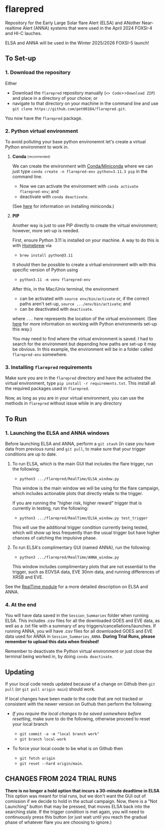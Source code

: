 # flarepred
Repository for the Early Large Solar flare Alert (ELSA) and ANother Near-realtime Alert (ANNA) systems that were used in the April 2024 FOXSI-4 and HI-C lauches.

ELSA and ANNA will be used in the Winter 2025/2026 FOXSI-5 launch!

## To Set-up

### 1. Download the repository

Either 

* Download the `flarepred` repository manually (`<> Code`>>`Download ZIP`) and place in a directory of your choice; or
*  navigate to that directory on your machine in the command line and use `git clone https://github.com/pet00184/flarepred.git`. 
  
You now have the `flarepred` package.

### 2. Python virtual environment

To avoid polluting your base python environemnt let's create a virtual Python environment to work in. 

1. **Conda** <sub><sup>[recommended]</sup></sub>

	We can create the environment with [Conda/Miniconda](https://conda.io/projects/conda/en/latest/user-guide/tasks/manage-environments.html) where we can just type `conda create -n flarepred-env python=3.11.3 pip` in the command line.

	* Now we can activate the environment with `conda activate flarepred-env`; and
	* deactivate with `conda deactivate`.

	(See [here](https://docs.conda.io/en/latest/miniconda.html) for information on installing miniconda.)

2. **PIP**

	Another way is just to use PIP directly to create the virtual environment; however, more set-up is needed.

	First, ensure Python 3.11 is installed on your machine. A way to do this is with [Homebrew](https://formulae.brew.sh/formula/python@3.11) via 
	
	* `brew install python@3.11`
	
	It should then be possible to create a virtual environment with with this specific version of Python using
	
	* `python3.11 -m venv flarepred-env`

	After this, in the Mac/Unix terminal, the environment 
	
	* can be activated with `source env/bin/activate` or, if the correct paths aren't set-up, `source .../env/bin/activate`; and
	* can be deactivated with `deactivate`.

	where `...` here represents the location of the virtual environment. (See [here](https://packaging.python.org/en/latest/guides/installing-using-pip-and-virtual-environments/) for more information on working with Python environments set-up this way.) 
	
	You may need to find where the virtual environment is saved. I had to search for the environment but depending how paths are set-up it may be obvious. In this example, the environment will be in a folder called `flarepred-env` somewhere.
	

### 3. Installing `flarepred` requirements

Make sure you are in the `flarepred` directory and have the activated the virtual environment, type `pip install -r requirements.txt`. This install all the required packages used in `flarepred`.

Now, as long as you are in your virtual environment, you can use the methods in `flarepred` without issue while in any directory 

## To Run

### 1. Launching the ELSA and ANNA windows

Before launching ELSA and ANNA, perform a `git stash` (in case you have data from previous runs) and `git pull`, to make sure that your trigger conditions are up to date.
	
1. To run ELSA, which is the main GUI that includes the flare trigger, run the following:
 
	* `python3 .../flarepred/RealTime/ELSA_window.py`
	
	This window is the main window we will be using for the flare campaign, which includes actionable plots that directly relate to the trigger.

	If you are running the "higher risk, higher reward" trigger that is currently in testing, run the following:

 	* `python3 .../flarepred/RealTime/ELSA_window.py test_trigger`

 	This will use the additional trigger condition currently being tested, which will show up less frequently than the usual trigger but have higher chances of catching the impulsive phase.

3. To run ELSA's complimentary GUI (named ANNA), run the following:

 	* `python3 .../flarepred/RealTime/ANNA_window.py`

 	This window includes complimentary plots that are not essential to the trigger, such as EOVSA data, EVE 30nm data, and running differences of XRSB and EVE.

See the [RealTime module](https://github.com/pet00184/flarepred/tree/main/RealTime) for a more detailed description on ELSA and ANNA.

### 4. At the end

You will have data saved in the `Session_Summaries` folder when running ELSA. This includes .csv files for all the downloaded GOES and EVE data, as well as a .txt file with a summary of any triggers/cancellations/launches. If running ANNA, you will have .csv files for all downloaded GOES and EVE data used for ANNA in `Session_Summaries_ANNA`. **During Trial Runs, please remember to upload this data when finished!**

Remember to deactivate the Python virtual environment or just close the terminal being worked in, by doing `conda deactivate`. 

## Updating

If your local code needs updated because of a change on Github then `git pull` (or `git pull origin main`) should work.

If local changes have been made to the code that are not tracked or consistent with the newer version on Guthub then perform the following:

* _If you require the local changes to be saved somewhere before resetting_, make sure to do the following, otherwise proceed to reset your local branch
  * `git commit -a -m "local branch work"` 
  * `git branch local-work` 

* To force your local coode to be what is on Github then
  * `git fetch origin`
  * `git reset --hard origin/main`.

## CHANGES FROM 2024 TRIAL RUNS

**There is no longer a hold option that incurs a 30-minute deadtime in ELSA** This option was meant for trial runs, but we don't want the GUI out of comission if we decide to hold in the actual campaign. Now, there is a "Not Launching" button that may be pressed, that moves ELSA back into the searching state. If the trigger condition is met again, you will need to continuously press this button (or just wait until you reach the gradual phase of whatever flare you are choosing to ignore.)

